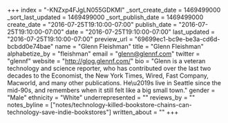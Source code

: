 +++
index = "-KNZxp4FJgLN055GDKMl"
_sort_create_date = 1469499000
_sort_last_updated = 1469499000
_sort_publish_date = 1469499000
create_date = "2016-07-25T19:10:00-07:00"
publish_date = "2016-07-25T19:10:00-07:00"
date = "2016-07-25T19:10:00-07:00"
last_updated = "2016-07-25T19:10:00-07:00"
preview_url = "69699ec1-bc9e-be3a-cd6d-bcbdd0e74bae"
name = "Glenn Fleishman"
title = "Glenn Fleishman"
alphabetize_by = "fleishman"
email = "glenn@glennf.com"
twitter = "glennf"
website = "http://glog.glennf.com/"
bio = "Glenn is a veteran technology and science reporter, who has contributed over the last two decades to the Economist, the New York Times, Wired, Fast Company, Macworld, and many other publications. He\u2019s live in Seattle since the mid-90s, and remembers when it still felt like a big small town."
gender = "Male"
ethnicity = "White"
underrepresented = ""
reviews_by = ""
notes_byline = ["notes/technology-killed-bookstore-chains-can-technology-save-indie-bookstores"]
written_about = ""
+++

